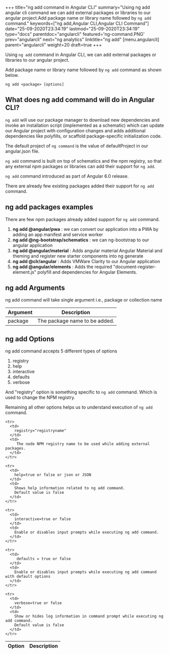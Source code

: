 +++
title="ng add command in Angular CLI"
summary="Using ng add angular cli command we can add external packages or libraries to our angular project.Add package name or library name followed by `ng add` command."
keywords=["ng add,Angular CLI,Angular CLI Command"]
date="25-09-2020T23:34:19"
lastmod="25-09-2020T23:34:19"
type="docs"
parentdoc="angularcli"
featured='ng-command.PNG'
prev="angularcli"
next="ng analytics"
linktitle="ng add"
[menu.angularcli]
parent="angularcli"
weight=20
draft=true
+++

Using `ng add` command in Angular CLI, we can add external packages or libraries to our angular project.

Add package name or library name followed by `ng add` command as shown below.

```
ng add <package> [options]
```

## What does ng add command will do in Angular CLI?

`ng add` will use our package manager to download new dependencies and invoke an installation script (implemented as a schematic) which can update our Angular project with configuration changes and adds additional dependencies like polyfills, or scaffold package-specific initialization code.

The default project of `ng command` is the value of defaultProject in our angular.json file.

`ng add` command is built on top of schematics and the npm registry, so that any external npm packages or libraries can add their support for `ng add`.

`ng add` command introduced as part of Angular 6.0 release.

There are already few existing packages added their support for `ng add` command.

## ng add packages examples

There are few npm packages already added support for `ng add` command.

1. **ng add @angular/pwa** : we can convert our application into a PWA by adding an app manifest and service worker
2. **ng add @ng-bootstrap/schematics** : we can ng-bootstrap to our angular application
3. **ng add @angular/material** : Adds angular material Angular Material and theming and register new starter components into ng generate
4. **ng add @clr/angular** : Adds VMWare Clarity to our Angular application
5. **ng add @angular/elements** : Adds the required "document-register-element.js" polyfill and dependencies for Angular Elements.

## ng add Arguments

ng add command will take single argument i.e., package or collection name

<div class='table-responsive'><table class='table'>

  <thead>
    <tr>
      <th>Argument</th>
      <th>Description</th>
    </tr>
  </thead>
  <tbody>
  
  <tr>
    <td>package</td>
    <td>
      The package name to be added.      
    </td>
  </tr>
  
  </tbody>

</table></div>

## ng add Options

ng add command accepts 5 different types of options 

1. registry
2. help
3. interactive
4. defaults
5. verbose

And "registry" option is something specific to `ng add` command. Which is used to change the NPM registry. 

Remaining all other options helps us to understand execution of `ng add` command.

<div class='table-responsive'><table class='table'>

  <thead>
    <tr>
      <th>Option</th>
      <th>Description</th>
    </tr>
  </thead>
  <tbody>
  
    <tr>
      <td>
        registry="registryname"
      </td>
      <td>
         The node NPM registry name to be used while adding external packages. 
      </td>
    </tr>
  
    <tr>
      <td>
        help=true or false or json or JSON
      </td>
      <td>
        Shows help information related to ng add command.
        Default value is false
      </td>
    </tr>
  
    <tr>
      <td>
        interactive=true or false
      </td>
      <td>
        Enable or disables input prompts while executing ng add command.
      </td>
    </tr>
  
    <tr>
      <td>
         defaults = true or false
      </td>
      <td>
        Enable or disables input prompts while executing ng add command with default options
      </td>
    </tr>
  
    <tr>
      <td>
        verbose=true or false
      </td>
      <td>
        Show or hides log information in command prompt while executing ng add command.
        Default value is false
      </td>
    </tr>
  </tbody>

</table></div>



